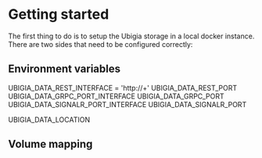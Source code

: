 # Getting started

The first thing to do is to setup the Ubigia storage in a local docker instance.
There are two sides that need to be configured correctly:

## Environment variables

UBIGIA_DATA_REST_INTERFACE = 'http://+'
UBIGIA_DATA_REST_PORT
UBIGIA_DATA_GRPC_PORT_INTERFACE
UBIGIA_DATA_GRPC_PORT
UBIGIA_DATA_SIGNALR_PORT_INTERFACE
UBIGIA_DATA_SIGNALR_PORT

UBIGIA_DATA_LOCATION

## Volume mapping


